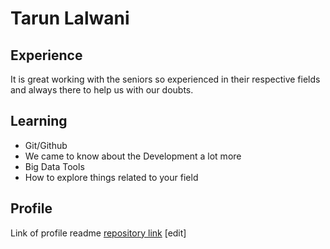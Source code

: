 
# Tarun Lalwani

## Experience
It is great working with the seniors so experienced in their respective fields and always there to help us with our doubts.
## Learning
- Git/Github
- We came to know about the Development a lot more
- Big Data Tools
- How to explore things related to your field

## Profile
Link of profile readme [repository link](https://github.com/prateek18801/web-development-tasks/blob/main/readme.md) [edit]
